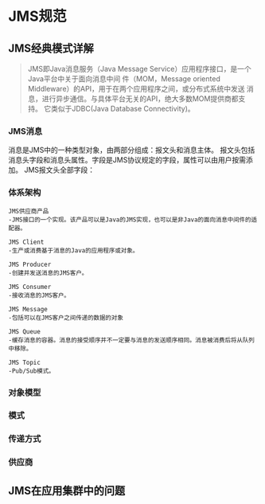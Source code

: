 # JMS规范

## JMS经典模式详解

> JMS即Java消息服务（Java Message Service）应用程序接口，是一个Java平台中关于面向消息中间
> 件（MOM，Message oriented Middleware）的API，用于在两个应用程序之间，或分布式系统中发送
> 消息，进行异步通信。与具体平台无关的API，绝大多数MOM提供商都支持。
> 它类似于JDBC(Java Database Connectivity)。

### JMS消息

消息是JMS中的一种类型对象，由两部分组成：报文头和消息主体。
报文头包括消息头字段和消息头属性。字段是JMS协议规定的字段，属性可以由用户按需添加。
JMS报文头全部字段：

### 体系架构

```
JMS供应商产品
-JMS接口的一个实现。该产品可以是Java的JMS实现，也可以是非Java的面向消息中间件的适配器。

JMS Client
-生产或消费基于消息的Java的应用程序或对象。

JMS Producer
-创建并发送消息的JMS客户。

JMS Consumer
-接收消息的JMS客户。

JMS Message
-包括可以在JMS客户之间传递的数据的对象

JMS Queue
-缓存消息的容器。消息的接受顺序并不一定要与消息的发送顺序相同。消息被消费后将从队列
中移除。

JMS Topic
-Pub/Sub模式。

```

### 对象模型

### 模式

### 传递方式

### 供应商

## JMS在应用集群中的问题

##
